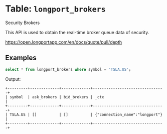 # Table: `longport_brokers`

Security Brokers

This API is used to obtain the real-time broker queue data of security.

https://open.longportapp.com/en/docs/quote/pull/depth

## Examples

```sql
select * from longport_brokers where symbol = 'TSLA.US';
```

Output:

```
+---------+-------------+-------------+--------------------------------+
| symbol  | ask_brokers | bid_brokers | _ctx                           |
+---------+-------------+-------------+--------------------------------+
| TSLA.US | []          | []          | {"connection_name":"longport"} |
+---------+-------------+-------------+--------------------------------+
```
